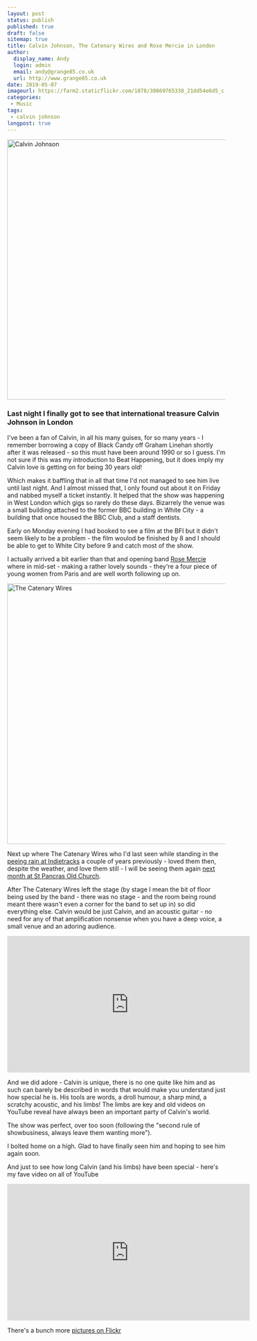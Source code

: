 ```yaml
---
layout: post
status: publish
published: true
draft: false
sitemap: true
title: Calvin Johnson, The Catenary Wires and Rose Mercie in London
author:
  display_name: Andy
  login: admin
  email: andy@grange85.co.uk
  url: http://www.grange85.co.uk
date: 2019-05-07
imageurl: https://farm2.staticflickr.com/1878/30669765338_21dd54e6d5_c.jpg
categories:
 - Music
tags:
 - calvin johnson
longpost: true
---
```

<a data-flickr-embed="true"  href="https://www.flickr.com/photos/grange85/47742071212/in/dateposted/" title="Calvin Johnson"><img src="https://live.staticflickr.com/65535/47742071212_21cf1b9b9f_c.jpg" width="800" height="600" alt="Calvin Johnson"></a>
### Last night I finally got to see that international treasure Calvin Johnson in London

I've been a fan of Calvin, in all his many guises, for so many years - I remember borrowing a copy of Black Candy off Graham Linehan shortly after it was released - so this must have been around 1990 or so I guess. I'm not sure if this was my introduction to Beat Happening, but it does imply my Calvin love is getting on for being 30 years old!

Which makes it baffling that in all that time I'd not managed to see him live until last night. And I almost missed that, I only found out about it on Friday and nabbed myself a ticket instantly. It helped that the show was happening in West London which gigs so rarely do these days. Bizarrely the venue was a small building attached to the former BBC building in White City - a building that once housed the BBC Club, and a staff dentists.

Early on Monday evening I had booked to see a film at the BFI but it didn't seem likely to be a problem - the film woulod be finished by 8 and I should be able to get to White City before 9 and catch most of the show.
<!--more-->

I actually arrived a bit earlier than that and opening band [Rose Mercie](https://rosemerciemonofonus.bandcamp.com/) where in mid-set - making a rather lovely sounds - they're a four piece of young women from Paris and are well worth following up on.

<a data-flickr-embed="true"  href="https://www.flickr.com/photos/grange85/32850904787/in/photostream/" title="The Catenary Wires"><img src="https://live.staticflickr.com/65535/32850904787_5ba8f6f673_c.jpg" width="800" height="601" alt="The Catenary Wires"></a>

Next up where The Catenary Wires who I'd last seen while standing in the [peeing rain at Indietracks](https://flic.kr/p/xxUxmS) a couple of years previously - loved them then, despite the weather, and love them still - I will be seeing them again [next month at St Pancras Old Church](https://www.facebook.com/events/296654381010697/).

After The Catenary Wires left the stage (by stage I mean the bit of floor being used by the band - there was no stage - and the room being round meant there wasn't even a corner for the band to set up in) so did everything else. Calvin would be just Calvin, and an acoustic guitar - no need for any of that amplification nonsense when you have a deep voice, a small venue and an adoring audience.

<iframe width="560" height="315" src="https://www.youtube.com/embed/XOkkO3y3o3k" frameborder="0" allow="accelerometer; autoplay; encrypted-media; gyroscope; picture-in-picture" allowfullscreen></iframe>

And we did adore - Calvin is unique, there is no one quite like him and as such can barely be described in words that would make you understand just how special he is. His tools are words, a droll humour, a sharp mind, a scratchy acoustic, and his limbs! The limbs are key and old videos on YouTube reveal have always been an important party of Calvin's world.

The show was perfect, over too soon (following the "second rule of showbusiness, always leave them wanting more").

I bolted home on a high. Glad to have finally seen him and hoping to see him again soon.

And just to see how long Calvin (and his limbs) have been special - here's my fave video on all of YouTube
<iframe width="560" height="315" src="https://www.youtube.com/embed/oljL1zbGkTY" frameborder="0" allow="accelerometer; autoplay; encrypted-media; gyroscope; picture-in-picture" allowfullscreen></iframe>			

<script async src="//embedr.flickr.com/assets/client-code.js" charset="utf-8"></script>

There's a bunch more [pictures on Flickr](https://www.flickr.com/photos/grange85/albums/72157691309809943)